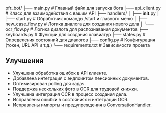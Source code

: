pfr_bot/
├── main.py                   # Главный файл для запуска бота
├── api_client.py             # Класс для взаимодействия с вашим API
├── handlers/
│   ├── __init__.py
│   ├── start.py              # Обработчик команды /start и главного меню
│   ├── new_case_flow.py      # Логика диалога для создания нового дела
│   └── ocr_flow.py           # Логика диалога для распознавания документов
├── keyboards.py              # Функции для создания клавиатур
├── states.py                 # Определения состояний для диалогов
├── config.py                 # Конфигурация (токен, URL API и т.д.)
└── requirements.txt          # Зависимости проекта
## Улучшения
- Улучшена обработка ошибок в API клиенте.
- Добавлена интеграция с эндпоинтом пенсионных документов.
- Оптимизирован polling для задач.
- Поддержка нескольких фото в OCR для трудовой книжки.
- Улучшена интеграция OCR в процесс создания дела.
- Исправлены ошибки в состояниях и интеграции OCR.
- Исправлены импорты и предупреждения в ConversationHandler.